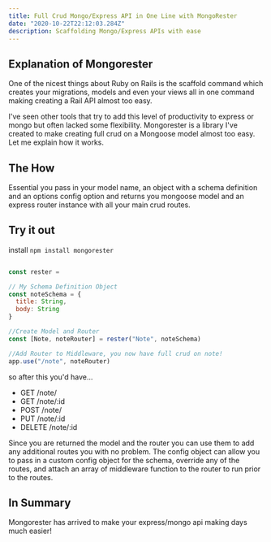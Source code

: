 ```yaml
---
title: Full Crud Mongo/Express API in One Line with MongoRester
date: "2020-10-22T22:12:03.284Z"
description: Scaffolding Mongo/Express APIs with ease
---
```


## Explanation of Mongorester

One of the nicest things about Ruby on Rails is the scaffold command which creates your migrations, models and even your views all in one command making creating a Rail API almost too easy.

I've seen other tools that try to add this level of productivity to express or mongo but often lacked some flexibility. Mongorester is a library I've created to make creating full crud on a Mongoose model almost too easy. Let me explain how it works.

## The How

Essential you pass in your model name, an object with a schema definition and an options config option and returns you mongoose model and an express router instance with all your main crud routes.

## Try it out

install
```npm install mongorester```

```js

const rester = 

// My Schema Definition Object
const noteSchema = {
  title: String,
  body: String
}

//Create Model and Router
const [Note, noteRouter] = rester("Note", noteSchema)

//Add Router to Middleware, you now have full crud on note!
app.use("/note", noteRouter)

```

so after this you'd have...

- GET /note/
- GET /note/:id
- POST /note/
- PUT /note/:id
- DELETE /note/:id

Since you are returned the model and the router you can use them to add any additional routes you with no problem. The config object can allow you to pass in a custom config object for the schema, override any of the routes, and attach an array of middleware function to the router to run prior to the routes.

## In Summary

Mongorester has arrived to make your express/mongo api making days much easier!